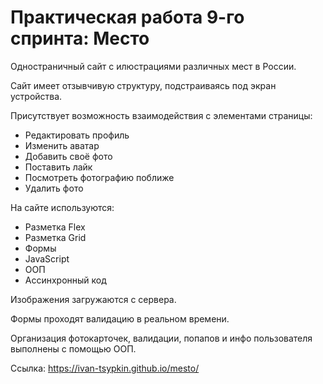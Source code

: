 # Практическая работа 9-го спринта: Место

Одностраничный сайт с илюстрациями различных мест в России.

Сайт имеет отзывчивую структуру, подстраиваясь под экран устройства.

Присутствует возможность взаимодействия с элементами страницы:

* Редактировать профиль
* Изменить аватар
* Добавить своё фото
* Поставить лайк
* Посмотреть фотографию поближе
* Удалить фото

На сайте используются:

* Разметка Flex
* Разметка Grid
* Формы
* JavaScript
* ООП
* Ассинхронный код

Изображения загружаются с сервера.

Формы проходят валидацию в реальном времени.

Организация фотокарточек, валидации, попапов и инфо пользователя выполнены с помощью ООП.

Ссылка: https://ivan-tsypkin.github.io/mesto/
